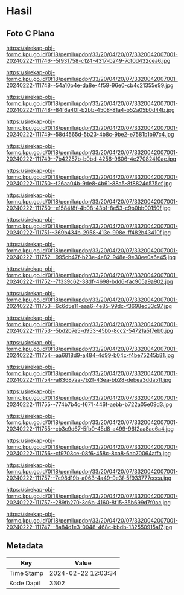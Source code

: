 # Hasil

## Foto C Plano

https://sirekap-obj-formc.kpu.go.id/0f18/pemilu/pdpr/33/20/04/20/07/3320042007001-20240222-111746--5f931758-c124-4317-b249-7cf0d432cea6.jpg

https://sirekap-obj-formc.kpu.go.id/0f18/pemilu/pdpr/33/20/04/20/07/3320042007001-20240222-111748--54a10b4e-da8e-4f59-96e0-cb4c21355e99.jpg

https://sirekap-obj-formc.kpu.go.id/0f18/pemilu/pdpr/33/20/04/20/07/3320042007001-20240222-111748--84f6a40f-b2bb-4508-81a4-b52a05b0d44b.jpg

https://sirekap-obj-formc.kpu.go.id/0f18/pemilu/pdpr/33/20/04/20/07/3320042007001-20240222-111749--58d4565d-5b23-4b8c-9be2-e7581b1b97c4.jpg

https://sirekap-obj-formc.kpu.go.id/0f18/pemilu/pdpr/33/20/04/20/07/3320042007001-20240222-111749--7b42257b-b0bd-4256-9606-4e270824f0ae.jpg

https://sirekap-obj-formc.kpu.go.id/0f18/pemilu/pdpr/33/20/04/20/07/3320042007001-20240222-111750--f26aa04b-9de8-4b61-88a5-8f8824d575ef.jpg

https://sirekap-obj-formc.kpu.go.id/0f18/pemilu/pdpr/33/20/04/20/07/3320042007001-20240222-111750--e1584f8f-4b08-43b1-8e53-c9b0bb00150f.jpg

https://sirekap-obj-formc.kpu.go.id/0f18/pemilu/pdpr/33/20/04/20/07/3320042007001-20240222-111751--369b434b-2958-413e-998e-ff482b43410f.jpg

https://sirekap-obj-formc.kpu.go.id/0f18/pemilu/pdpr/33/20/04/20/07/3320042007001-20240222-111752--995cb47f-b23e-4e82-948e-9e30ee0a6e45.jpg

https://sirekap-obj-formc.kpu.go.id/0f18/pemilu/pdpr/33/20/04/20/07/3320042007001-20240222-111752--7f339c62-38df-4698-bdd6-fac905a9a902.jpg

https://sirekap-obj-formc.kpu.go.id/0f18/pemilu/pdpr/33/20/04/20/07/3320042007001-20240222-111753--6c6d5e11-aaa6-4e85-99dc-f3698ed33c97.jpg

https://sirekap-obj-formc.kpu.go.id/0f18/pemilu/pdpr/33/20/04/20/07/3320042007001-20240222-111753--5bd2b7e5-d953-45bb-8cc2-54721a5f7eb0.jpg

https://sirekap-obj-formc.kpu.go.id/0f18/pemilu/pdpr/33/20/04/20/07/3320042007001-20240222-111754--aa6818d9-a484-4d99-b04c-f4be75245b81.jpg

https://sirekap-obj-formc.kpu.go.id/0f18/pemilu/pdpr/33/20/04/20/07/3320042007001-20240222-111754--a83687aa-7b2f-43ea-bb28-debea3dda51f.jpg

https://sirekap-obj-formc.kpu.go.id/0f18/pemilu/pdpr/33/20/04/20/07/3320042007001-20240222-111755--774b7b4c-f671-446f-aebb-b722a05e09d3.jpg

https://sirekap-obj-formc.kpu.go.id/0f18/pemilu/pdpr/33/20/04/20/07/3320042007001-20240222-111755--cb3c9d67-5fb0-45d8-a499-96f2aa8ac6a4.jpg

https://sirekap-obj-formc.kpu.go.id/0f18/pemilu/pdpr/33/20/04/20/07/3320042007001-20240222-111756--cf9703ce-08f6-458c-8ca8-6ab70064affa.jpg

https://sirekap-obj-formc.kpu.go.id/0f18/pemilu/pdpr/33/20/04/20/07/3320042007001-20240222-111757--7c98d19b-a063-4a49-9e3f-5f933777ccca.jpg

https://sirekap-obj-formc.kpu.go.id/0f18/pemilu/pdpr/33/20/04/20/07/3320042007001-20240222-111757--289fb270-3c6b-4160-8f15-35b699d7f0ac.jpg

https://sirekap-obj-formc.kpu.go.id/0f18/pemilu/pdpr/33/20/04/20/07/3320042007001-20240222-111747--8a84d1e3-0048-468c-bbdb-132550915a17.jpg


## Metadata

| Key        | Value               |
| ---------- | ------------------- |
| Time Stamp | 2024-02-22 12:03:34 |
| Kode Dapil | 3302                |



